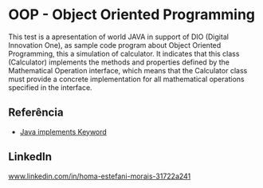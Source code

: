 
#  OOP - Object Oriented Programming

This test is a apresentation of world JAVA in support of DIO (Digital Innovation One), as sample code program about Object Oriented Programming, this a simulation of calculator. It indicates that this class (Calculator) implements the methods and properties defined by the Mathematical Operation interface, which means that the Calculator class must provide a concrete implementation for all mathematical operations specified in the interface.
## Referência

 - [Java implements Keyword](https://www.w3schools.com/java/ref_keyword_implements.asp)

## LinkedIn

www.linkedin.com/in/homa-estefani-morais-31722a241
